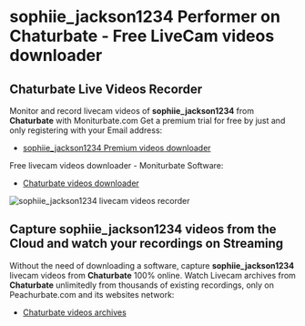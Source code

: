 # sophiie_jackson1234 Performer on Chaturbate - Free LiveCam videos downloader

## Chaturbate Live Videos Recorder

Monitor and record livecam videos of **sophiie_jackson1234** from **Chaturbate** with Moniturbate.com
Get a premium trial for free by just and only registering with your Email address:
* [sophiie_jackson1234 Premium videos downloader](https://moniturbate.com/request-demo-licence-key.html)

Free livecam videos downloader - Moniturbate Software:
* [Chaturbate videos downloader](https://moniturbate.com/moniturbate-download-software.html)

![sophiie_jackson1234 livecam videos recorder](https://peachurnet.com/templates/moniturbate-software.png)


## Capture sophiie_jackson1234 videos from the Cloud and watch your recordings on Streaming

Without the need of downloading a software, capture **sophiie_jackson1234** livecam videos from **Chaturbate** 100% online.
Watch Livecam archives from **Chaturbate** unlimitedly from thousands of existing recordings, only on Peachurbate.com and its websites network:
* [Chaturbate videos archives](https://peachurnet.com/)